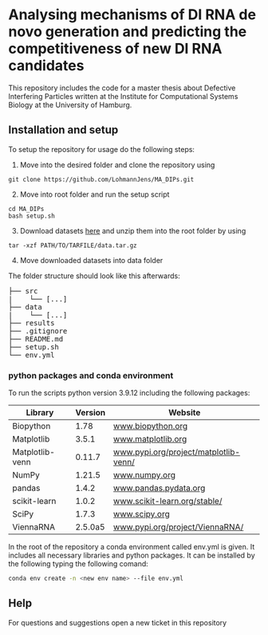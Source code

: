 # Analysing mechanisms of DI RNA de novo generation and predicting the competitiveness of new DI RNA candidates

This repository includes the code for a master thesis about Defective Interfering Particles written at the Institute for Computational Systems Biology at the University of Hamburg.


## Installation and setup

To setup the repository for usage do the following steps:


1. Move into the desired folder and clone the repository using

```
git clone https://github.com/LohmannJens/MA_DIPs.git
```

2. Move into root folder and run the setup script

```
cd MA_DIPs
bash setup.sh
```

3. Download datasets [here](https://drive.google.com/drive/folders/1QAxqjZMCb7OJyK3GxBGogCJKs3rX65Ya) and unzip them into the root folder by using

```
tar -xzf PATH/TO/TARFILE/data.tar.gz
```



4. Move downloaded datasets into data folder

The folder structure should look like this afterwards:

<pre>
├── src
|    └── [...]
├── data
|    └── [...]
├── results
├── .gitignore
├── README.md
├── setup.sh
└── env.yml
</pre>


### python packages and conda environment

To run the scripts python version 3.9.12 including the following packages:

| Library         | Version | Website                               |
|-----------------|---------|---------------------------------------|
| Biopython       | 1.78    | www.biopython.org                     |
| Matplotlib      | 3.5.1   | www.matplotlib.org                    |
| Matplotlib-venn | 0.11.7  | www.pypi.org/project/matplotlib-venn/ |
| NumPy           | 1.21.5  | www.numpy.org                         |
| pandas          | 1.4.2   | www.pandas.pydata.org                 |
| scikit-learn    | 1.0.2   | www.scikit-learn.org/stable/          |
| SciPy           | 1.7.3   | www.scipy.org                         |
| ViennaRNA       | 2.5.0a5 | www.pypi.org/project/ViennaRNA/       |

In the root of the repository a conda environment called env.yml is given. It includes all necessary libraries and python packages. It can be installed by the following typing the following comand:

```bash
conda env create -n <new env name> --file env.yml
```

## Help
For questions and suggestions open a new ticket in this repository
